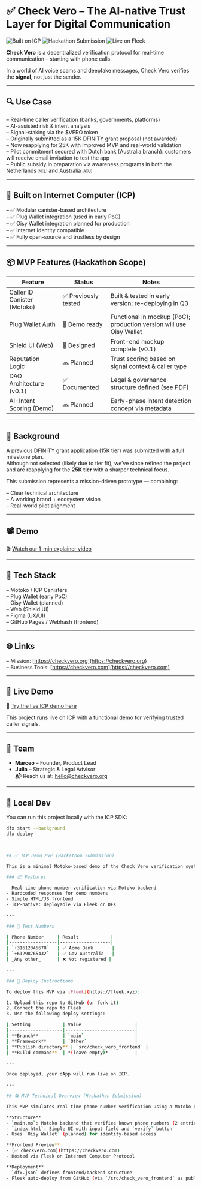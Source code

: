 # ✅ Check Vero – The AI-native Trust Layer for Digital Communication

![Built on ICP](https://img.shields.io/badge/Built_on-ICP-blueviolet)
![Hackathon Submission](https://img.shields.io/badge/DoraHacks_x_DFINITY-orange)
![Live on Fleek](https://img.shields.io/badge/Live_on-Fleek-brightgreen)

**Check Vero** is a decentralized verification protocol for real-time communication – starting with phone calls.

In a world of AI voice scams and deepfake messages, Check Vero verifies the **signal**, not just the sender.

---

## 🔍 Use Case

– Real-time caller verification (banks, governments, platforms)  
– AI-assisted risk & intent analysis  
– Signal-staking via the $VERO token  
– Originally submitted as a 15K DFINITY grant proposal (not awarded)  
– Now reapplying for 25K with improved MVP and real-world validation  
– Pilot commitment secured with Dutch bank (Australia branch): customers will receive email invitation to test the app  
– Public subsidy in preparation via awareness programs in both the Netherlands 🇳🇱 and Australia 🇦🇺

---

## 🧱 Built on Internet Computer (ICP)

– ✅ Modular canister-based architecture  
– ✅ Plug Wallet integration (used in early PoC)  
– ✅ Oisy Wallet integration planned for production  
– ✅ Internet Identity compatible  
– ✅ Fully open-source and trustless by design

---

## 📦 MVP Features (Hackathon Scope)

| Feature                        | Status         | Notes                                                                 |
|-------------------------------|----------------|-----------------------------------------------------------------------|
| Caller ID Canister (Motoko)   | ✅ Previously tested | Built & tested in early version; re-deploying in Q3               |
| Plug Wallet Auth              | 🧪 Demo ready   | Functional in mockup (PoC); production version will use Oisy Wallet |
| Shield UI (Web)               | 🧪 Designed     | Front-end mockup complete (v0.1)                                     |
| Reputation Logic              | 🔜 Planned      | Trust scoring based on signal context & caller type                 |
| DAO Architecture (v0.1)       | ✅ Documented   | Legal & governance structure defined (see PDF)                       |
| AI-Intent Scoring (Demo)      | 🔜 Planned      | Early-phase intent detection concept via metadata                    |

---

## 📜 Background

A previous DFINITY grant application (15K tier) was submitted with a full milestone plan.  
Although not selected (likely due to tier fit), we’ve since refined the project and are reapplying for the **25K tier** with a sharper technical focus.

This submission represents a mission-driven prototype — combining:

– Clear technical architecture  
– A working brand + ecosystem vision  
– Real-world pilot alignment

---

## 📽️ Demo

🎬 [Watch our 1-min explainer video](https://youtu.be/t5GM6bhTZuA)

---

## 🧪 Tech Stack

– Motoko / ICP Canisters  
– Plug Wallet (early PoC)  
– Oisy Wallet (planned)  
– Web (Shield UI)  
– Figma (UX/UI)  
– GitHub Pages / Webhash (frontend)

---

## 🌐 Links

– Mission: [https://checkvero.org](https://checkvero.org)  
– Business Tools: [https://checkvero.com](https://checkvero.com)

---

## 🔗 Live Demo

🎥 [Try the live ICP demo here](https://www.checkvero.com)

This project runs live on ICP with a functional demo for verifying trusted caller signals.

---

## 👥 Team

- **Marceo** – Founder, Product Lead  
- **Julia** – Strategic & Legal Advisor  
📬 Reach us at: [hello@checkvero.org](mailto:hello@checkvero.org)

---

## 🧪 Local Dev

You can run this project locally with the ICP SDK:

```bash
dfx start --background
dfx deploy

---

## ✅ ICP Demo MVP (Hackathon Submission)

This is a minimal Motoko-based demo of the Check Vero verification system.

### 📦 Features

- Real-time phone number verification via Motoko backend  
- Hardcoded responses for demo numbers  
- Simple HTML/JS frontend  
- ICP-native: deployable via Fleek or DFX

---

### 📱 Test Numbers

| Phone Number     | Result            |
|------------------|-------------------|
| `+31612345678`   | ✅ Acme Bank       |
| `+61298765432`   | ✅ Gov Australia   |
| _Any other_      | ❌ Not registered |

---

### 🚀 Deploy Instructions

To deploy this MVP via [Fleek](https://fleek.xyz):

1. Upload this repo to GitHub (or fork it)
2. Connect the repo to Fleek
3. Use the following deploy settings:

| Setting            | Value                    |
|--------------------|--------------------------|
| **Branch**         | `main`                   |
| **Framework**      | `Other`                  |
| **Publish directory** | `src/check_vero_frontend` |
| **Build command**  | *(leave empty)*          |

---

Once deployed, your dApp will run live on ICP.

---

## 🛠️ MVP Technical Overview (Hackathon Submission)

This MVP simulates real-time phone number verification using a Motoko backend + HTML frontend.

**Structure**
- `main.mo`: Motoko backend that verifies known phone numbers (2 entries + fallback warning)
- `index.html`: Simple UI with input field and `verify` button
- Uses `Oisy Wallet` (planned) for identity-based access

**Frontend Preview**
- [✅ checkvero.com](https://checkvero.com)
- Hosted via Fleek on Internet Computer Protocol

**Deployment**
- `dfx.json` defines frontend/backend structure
- Fleek auto-deploy from GitHub (via `/src/check_vero_frontend` as publish path)
